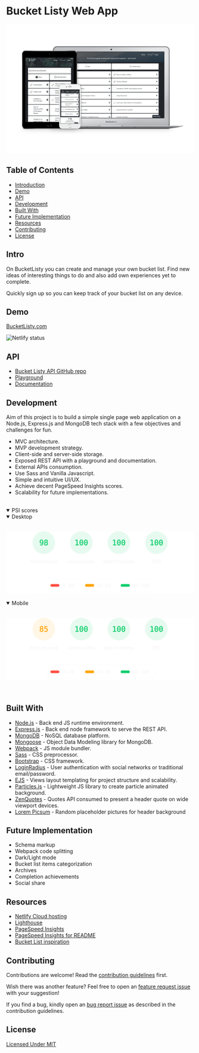 # Bucket Listy Web App

![GitHub Logo]

## Table of Contents

- [Introduction]
- [Demo]
- [API]
- [Development]
- [Built With]
- [Future Implementation]
- [Resources]
- [Contributing]
- [License]


## Intro

On BucketListy you can create and manage your own bucket list. Find new ideas of interesting things to do and also add own experiences yet to complete.

Quickly sign up so you can keep track of your bucket list on any device.


## Demo
[BucketListy.com]

![Netlify status]


## API

  - [Bucket Listy API GitHub repo](https://github.com/Correia-jpv/Bucket-Listy-API )
  - [Playground](https://bucketlisty-api.herokuapp.com/docs)
  - [Documentation](https://bucketlisty-api.herokuapp.com/docs/jsdoc)


## Development

Aim of this project is to build a simple single page web application on a Node.js, Express.js and MongoDB tech stack with a few objectives and challenges for fun.  

- MVC architecture.
- MVP development strategy.
- Client-side and server-side storage.
- Exposed REST API with a playground and documentation. 
- External APIs consumption.
- Use Sass and Vanilla Javascript.
- Simple and intuitive UI/UX.
- Achieve decent PageSpeed Insights scores.
- Scalability for future implementations.

<br/>

<details open>
  <summary>PSI scores</summary>
<details open>
  <summary>Desktop</summary>
  <br/>

  ![PageSpeed Insights score desktop]
</details>

<details open>
  <summary>Mobile</summary>
  <br/>

  ![PageSpeed Insights score mobile]
</details>
</details>

<br/>


## Built With
- [Node.js] - Back end JS runtime environment.
- [Express.js] - Back end node framework to serve the REST API.
- [MongoDB] - NoSQL database platform.
- [Mongoose] - Object Data Modeling library for MongoDB.
- [Webpack] - JS module bundler.
- [Sass] - CSS preprocessor.
- [Bootstrap] - CSS framework.
- [LoginRadius] - User authentication with social networks or traditional email/password.
- [EJS] - Views layout templating for project structure and scalability.
- [Particles.js] - Lightweight JS library to create particle animated background.
- [ZenQuotes] - Quotes API consumed to present a header quote on wide viewport devices. 
- [Lorem Picsum] - Random placeholder pictures for header background


## Future Implementation

- Schema markup
- Webpack code splitting 
- Dark/Light mode
- Bucket list items categorization
- Archives
- Completion achievements
- Social share


## Resources
- [Netlify Cloud hosting]
- [Lighthouse]
- [PageSpeed Insights]
- [PageSpeed Insights for README]
- [Bucket List inspiration]


## Contributing

Contributions are welcome! Read the [contribution guidelines](/contributing.md) first.

Wish there was another feature? Feel free to open an [feature request issue](/../../issues/new?assignees=Correia-jpv&labels=enhancement&template=feature-request.md&title=%5BREQUEST%5D) with your suggestion!

If you find a bug, kindly open an [bug report issue](/../../issues/new?assignees=Correia-jpv&labels=bug&template=bug_report.md&title=%5BBUG%5D) as described in the contribution guidelines.


## License
[Licensed Under MIT]



<!-- Links -->
  <!-- Header hero image -->
  [GitHub Logo]:documentation/mockup-devices.png

  <!-- Table of Contents -->
  [Introduction]:#Intro
  [Resources]:#resources
  [Contributing]:#contributing
  [License]:#License
  [Demo]:#Demo
  [API]:#API
  [Built With]:#built-with
  [Future Implementation]:#future-implementation
  [Development]:#Development

  <!-- Resources -->
  [LoginRadius]:https://loginradius.com/docs/developer/tutorial/node-js
  [Bucket List inspiration]:https://neal.fun/life-checklist/
  [Webpack]:https://webpack.js.org/
  [Node.js]:https://nodejs.org/
  [MongoDB]:https://mongodb.com/
  [Express.js]:https://expressjs.com/
  [ZenQuotes]:https://zenquotes.io/
  [Sass]:https://sass-lang.com/
  [Particles.js]:https://vincentgarreau.com/particles.js/
  [Netlify Cloud hosting]:https://netlify.com/
  [Bootstrap]:https://getbootstrap.com/
  [Lighthouse]:https://developers.google.com/web/tools/lighthouse
  [PageSpeed Insights]:https://pagespeed.web.dev/
  [PageSpeed Insights for README]:https://github.com/ankurparihar/readme-pagespeed-insights
  [EJS]:https://ejs.co/
  [Lorem Picsum]:https://picsum.photos/
  [Mongoose]:https://mongoosejs.com/

  <!-- Contributing -->
  [issue]:https://github.com/correia-jpv/Bucket-Listy/issues/new

  <!-- Demo -->
  [BucketListy.com]:https://bucketlisty.com/
  [Netlify status]:https://api.netlify.com/api/v1/badges/45b2c9fe-b6ff-4fdc-bc8a-fe600df4ee0a/deploy-status

  
  <!-- License -->
  [Licensed Under MIT]:https://spdx.org/licenses/MIT.html

  <!-- PageSpeed Insights scores -->
  [PageSpeed Insights score desktop]:documentation/reports/psi-audit-desktop-1.svg "PageSpeed Insights score desktop"
  [PageSpeed Insights score mobile]:documentation/reports/psi-audit-mobile-1.svg "PageSpeed Insights score mobile"
